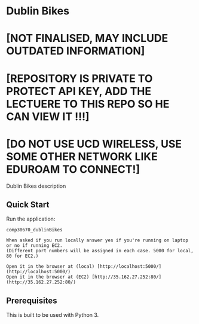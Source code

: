 # Dublin Bikes 
# [NOT FINALISED, MAY INCLUDE OUTDATED INFORMATION]
# [REPOSITORY IS PRIVATE TO PROTECT API KEY, ADD THE LECTUERE TO THIS REPO SO HE CAN VIEW IT !!!]
# [DO NOT USE UCD WIRELESS, USE SOME OTHER NETWORK LIKE EDUROAM TO CONNECT!]

Dublin Bikes description

## Quick Start

Run the application:

    comp30670_dublinBikes
    
    When asked if you run locally answer yes if you're running on laptop or no if running EC2. 
    (Different port numbers will be assigned in each case. 5000 for local, 80 for EC2.)
    
    Open it in the browser at (local) [http://localhost:5000/](http://localhost:5000/)
    Open it in the browser at (EC2) [http://35.162.27.252:80/](http://35.162.27.252:80/)


## Prerequisites

This is built to be used with Python 3.

